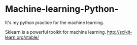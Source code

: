 # Machine-learning-Python-
It's my python practice for the machine learning.

Sklearn is a powerful toolkit for machine learning.
http://scikit-learn.org/stable/
